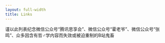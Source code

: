 ```yaml
---
layout: full-width
title: Links
---
```


谨以此列表纪念微信公众号“腾讯思享会”、微信公众号“霍老爷”、微信公众号“张鸣”、众多因含有哲♂学内容而失效或被迫重制的B站鬼畜